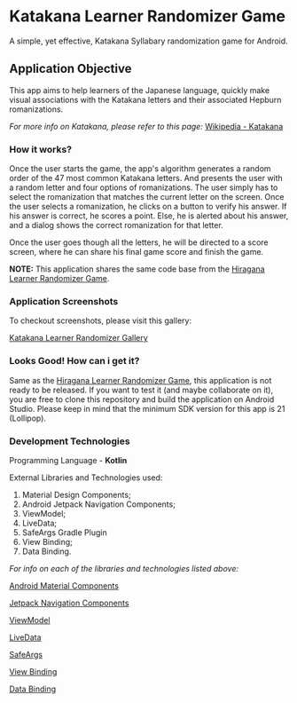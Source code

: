 # Katakana Learner Randomizer Game
A simple, yet effective, Katakana Syllabary randomization game for Android.

## Application Objective
This app aims to help learners of the Japanese language, quickly make visual associations with the Katakana letters
and their associated Hepburn romanizations.

<i>For more info on Katakana, please refer to this page:</i>
[Wikipedia - Katakana](https://en.wikipedia.org/wiki/Katakana)

### How it works?
Once the user starts the game, the app's algorithm generates a random order of the 47 most common Katakana letters. And presents 
the user with a random letter and four options of romanizations. The user simply has to select the romanization that matches 
the current letter on the screen. Once the user selects a romanization, he clicks on a button to verify his answer. If his answer is correct,
he scores a point. Else, he is alerted about his answer, and a dialog shows the correct romanization for that letter.
<p>Once the user goes though all the letters, he will be directed to a score screen, where he can share his final game score
and finish the game.</p>

**NOTE:** This application shares the same code base from the 
[Hiragana Learner Randomizer Game](https://github.com/mathsemilio/hiragana-learner-randomizer).

### Application Screenshots
To checkout screenshots, please visit this gallery:
<p><a href="https://postimg.cc/gallery/fZJZN8Q">Katakana Learner Randomizer Gallery</a></p>

### Looks Good! How can i get it?
Same as the [Hiragana Learner Randomizer Game](https://github.com/mathsemilio/hiragana-learner-randomizer), this application is not ready
to be released. If you want to test it (and maybe collaborate on it), you are free to clone this repository and build the
application on Android Studio. Please keep in mind that the minimum SDK version for this app is 21 (Lollipop).

### Development Technologies
Programming Language - **Kotlin**
<p>External Libraries and Technologies used:</p>
<ol>
  <li>Material Design Components;</li>
  <li>Android Jetpack Navigation Components;</li>
  <li>ViewModel;</li>
  <li>LiveData;</li>
  <li>SafeArgs Gradle Plugin</li>
  <li>View Binding;</li>
  <li>Data Binding.</li>
</ol >

<i>For info on each of the libraries and technologies listed above:</i>
<p><a href="https://github.com/material-components/material-components-android">Android Material Components</a></p>
<p><a href="https://developer.android.com/guide/navigation/navigation-getting-started">Jetpack Navigation Components</a></p>
<p><a href="https://developer.android.com/topic/libraries/architecture/viewmodel">ViewModel</a></p>
<p><a href="https://developer.android.com/topic/libraries/architecture/livedata">LiveData</a></p>
<p><a href="https://developer.android.com/guide/navigation/navigation-pass-data#Safe-args">SafeArgs</a></p>
<p><a href="https://developer.android.com/topic/libraries/view-binding">View Binding</a></p>
<p><a href="https://developer.android.com/topic/libraries/data-binding">Data Binding</a></p>
